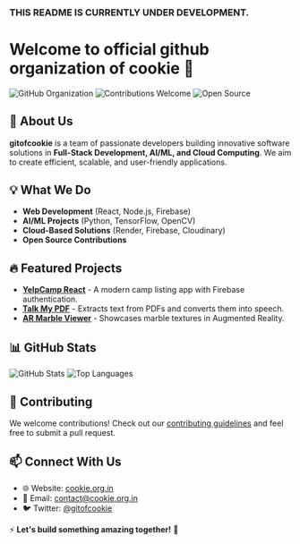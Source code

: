 ### THIS README IS CURRENTLY UNDER DEVELOPMENT.

# Welcome to official github organization of cookie 👋

![GitHub Organization](https://img.shields.io/badge/GitHub-gitofcookie-blue?style=flat-square&logo=github)
![Contributions Welcome](https://img.shields.io/badge/Contributions-Welcome-brightgreen?style=flat-square)
![Open Source](https://img.shields.io/badge/Open%20Source-%E2%9C%94-success?style=flat-square)

## 🚀 About Us
**gitofcookie** is a team of passionate developers building innovative software solutions in **Full-Stack Development, AI/ML, and Cloud Computing**. We aim to create efficient, scalable, and user-friendly applications.

## 💡 What We Do
- **Web Development** (React, Node.js, Firebase)
- **AI/ML Projects** (Python, TensorFlow, OpenCV)
- **Cloud-Based Solutions** (Render, Firebase, Cloudinary)
- **Open Source Contributions**

## 🔥 Featured Projects
- **[YelpCamp React](https://github.com/gitofcookie/yelpcamp-react)** - A modern camp listing app with Firebase authentication.
- **[Talk My PDF](https://github.com/gitofcookie/talk-my-pdf)** - Extracts text from PDFs and converts them into speech.
- **[AR Marble Viewer](https://github.com/gitofcookie/ar-marble-viewer)** - Showcases marble textures in Augmented Reality.

## 📊 GitHub Stats
![GitHub Stats](https://github-readme-stats.vercel.app/api?username=gitofcookie&show_icons=true&theme=radical)
![Top Languages](https://github-readme-stats.vercel.app/api/top-langs/?username=gitofcookie&layout=compact&theme=radical)

## 🤝 Contributing
We welcome contributions! Check out our [contributing guidelines](CONTRIBUTING.md) and feel free to submit a pull request.

## 📫 Connect With Us
- 🌐 Website: [cookie.org.in](https://cookie.org.in)
- 📩 Email: contact@cookie.org.in
- 🐦 Twitter: [@gitofcookie](https://twitter.com/gitofcookie)

⚡ **Let's build something amazing together!** 🚀
